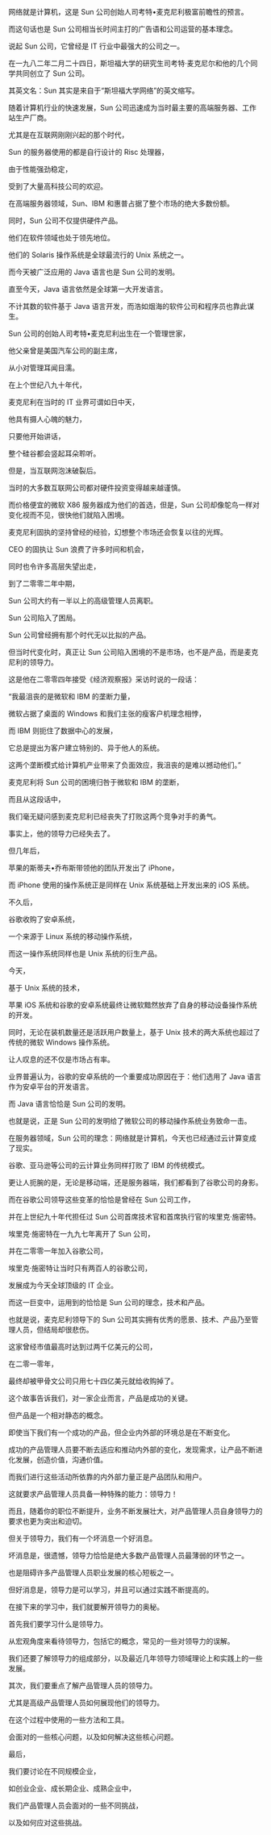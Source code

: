 网络就是计算机，这是 Sun 公司创始人司考特•麦克尼利极富前瞻性的预言。

而这句话也是 Sun 公司相当长时间主打的广告语和公司运营的基本理念。

说起 Sun 公司，它曾经是 IT 行业中最强大的公司之一。

在一九八二年二月二十四日，斯坦福大学的研究生司考特·麦克尼尔和他的几个同学共同创立了 Sun 公司。

其英文名：Sun 其实是来自于“斯坦福大学网络”的英文缩写。

随着计算机行业的快速发展，Sun 公司迅速成为当时最主要的高端服务器、工作站生产厂商。

尤其是在互联网刚刚兴起的那个时代，

Sun 的服务器使用的都是自行设计的 Risc 处理器，

由于性能强劲稳定，

受到了大量高科技公司的欢迎。

在高端服务器领域，Sun、IBM 和惠普占据了整个市场的绝大多数份额。

同时，Sun 公司不仅提供硬件产品。

他们在软件领域也处于领先地位。

他们的 Solaris 操作系统是全球最流行的 Unix 系统之一。

而今天被广泛应用的 Java 语言也是 Sun 公司的发明。

直至今天，Java 语言依然是全球第一大开发语言。

不计其数的软件基于 Java 语言开发，而浩如烟海的软件公司和程序员也靠此谋生。

Sun 公司的创始人司考特•麦克尼利出生在一个管理世家，

他父亲曾是美国汽车公司的副主席，

从小对管理耳闻目濡。

在上个世纪八九十年代，

麦克尼利在当时的 IT 业界可谓如日中天，

他具有摄人心魄的魅力，

只要他开始讲话，

整个硅谷都会竖起耳朵聆听。

但是，当互联网泡沫破裂后。

当时的大多数互联网公司都对硬件投资变得越来越谨慎。

而价格便宜的微软 X86 服务器成为他们的首选，但是，Sun 公司却像鸵鸟一样对变化视而不见，很快他们就陷入困境。

麦克尼利固执的坚持曾经的经验，幻想整个市场还会恢复以往的光辉。

CEO 的固执让 Sun 浪费了许多时间和机会，

同时也令许多高层失望出走，

到了二零零二年中期，

Sun 公司大约有一半以上的高级管理人员离职。

Sun 公司陷入了困局。

Sun 公司曾经拥有那个时代无以比拟的产品。

但当时代变化时，真正让 Sun 公司陷入困境的不是市场，也不是产品，而是麦克尼利的领导力。

这是他在二零零四年接受《经济观察报》采访时说的一段话：

“我最沮丧的是微软和 IBM 的垄断力量，

微软占据了桌面的 Windows 和我们主张的瘦客户机理念相悖，

而 IBM 则扼住了数据中心的发展，

它总是提出为客户建立特别的、异于他人的系统。

这两个垄断模式给计算机产业带来了负面效应，我沮丧的是难以撼动他们。”

麦克尼利将 Sun 公司的困境归咎于微软和 IBM 的垄断，

而且从这段话中，

我们毫无疑问感到麦克尼利已经丧失了打败这两个竞争对手的勇气。

事实上，他的领导力已经失去了。

但几年后，

苹果的斯蒂夫•乔布斯带领他的团队开发出了 iPhone，

而 iPhone 使用的操作系统正是同样在 Unix 系统基础上开发出来的 iOS 系统。

不久后，

谷歌收购了安卓系统，

一个来源于 Linux 系统的移动操作系统，

而这一操作系统同样也是 Unix 系统的衍生产品。

今天，

基于 Unix 系统的技术，

苹果 iOS 系统和谷歌的安卓系统最终让微软黯然放弃了自身的移动设备操作系统的开发。

同时，无论在装机数量还是活跃用户数量上，基于 Unix 技术的两大系统也超过了传统的微软 Windows 操作系统。

让人叹息的还不仅是市场占有率。

业界普遍认为，谷歌的安卓系统的一个重要成功原因在于：他们选用了 Java 语言作为安卓平台的开发语言。

而 Java 语言恰恰是 Sun 公司的发明。

也就是说，正是 Sun 公司的发明给了微软公司的移动操作系统业务致命一击。

在服务器领域，Sun 公司的理念：网络就是计算机，今天也已经通过云计算变成了现实。

谷歌、亚马逊等公司的云计算业务同样打败了 IBM 的传统模式。

更让人扼腕的是，无论是移动端，还是服务器端，我们都看到了谷歌公司的身影。

而在谷歌公司领导这些变革的恰恰是曾经在 Sun 公司工作，

并在上世纪九十年代担任过 Sun 公司首席技术官和首席执行官的埃里克·施密特。

埃里克·施密特在一九九七年离开了 Sun 公司，

并在二零零一年加入谷歌公司，

埃里克·施密特让当时只有两百人的谷歌公司，

发展成为今天全球顶级的 IT 企业。

而这一巨变中，运用到的恰恰是 Sun 公司的理念，技术和产品。

也就是说，麦克尼利领导下的 Sun 公司其实拥有优秀的愿景、技术、产品乃至管理人员，但结局却很悲伤。

这家曾经市值最高时达到过两千亿美元的公司，

在二零一零年，

最终却被甲骨文公司只用七十四亿美元就给收购掉了。

这个故事告诉我们，对一家企业而言，产品是成功的关键。

但产品是一个相对静态的概念。

即使当下我们有一个成功的产品，但企业内外部的环境总是在不断变化。

成功的产品管理人员要不断去适应和推动内外部的变化，发现需求，让产品不断进化发展，创造价值，沟通价值。

而我们进行这些活动所依靠的内外部力量正是产品团队和用户。

这就要求产品管理人员具备一种特殊的能力：领导力！

而且，随着你的职位不断提升，业务不断发展壮大，对产品管理人员自身领导力的要求也更为突出和迫切。

但关于领导力，我们有一个坏消息一个好消息。

坏消息是，很遗憾，领导力恰恰是绝大多数产品管理人员最薄弱的环节之一。

也是阻碍许多产品管理人员职业发展的核心短板之一。

但好消息是，领导力是可以学习，并且可以通过实践不断提高的。

在接下来的学习中，我们就要解开领导力的奥秘。

首先我们要学习什么是领导力。

从宏观角度来看待领导力，包括它的概念，常见的一些对领导力的误解。

我们还要了解领导力的组成部分，以及最近几年领导力领域理论上和实践上的一些发展。

其次，我们要重点了解产品管理人员的领导力。

尤其是高级产品管理人员如何展现他们的领导力。

在这个过程中使用的一些方法和工具。

会面对的一些核心问题，以及如何解决这些核心问题。

最后，

我们要讨论在不同规模企业，

如创业企业、成长期企业、成熟企业中，

我们产品管理人员会面对的一些不同挑战，

以及如何应对这些挑战。
